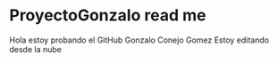 # ProyectoGonzalo read me
Hola estoy probando el GitHub
Gonzalo Conejo Gomez Estoy editando desde la nube
